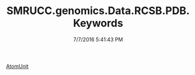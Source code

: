﻿---
title: SMRUCC.genomics.Data.RCSB.PDB.Keywords
date: 7/7/2016 5:41:43 PM
---

[AtomUnit](T-SMRUCC.genomics.Data.RCSB.PDB.Keywords.AtomUnit.html)
